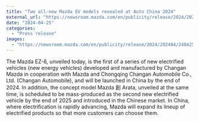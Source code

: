 ```yaml
---
title: "Two all-new Mazda EV models revealed at Auto China 2024"
external_url: "https://newsroom.mazda.com/en/publicity/release/2024/202404/240425b.html"
date: "2024-04-25"
categories:
  - "Press release"
images:
  - "https://newsroom.mazda.com/en/publicity/release/2024/202404/240425b_s.jpg"
---
```


The Mazda EZ-6, unveiled today, is the first of a series of new electrified vehicles (new energy vehicles) developed and manufactured by Changan Mazda in cooperation with Mazda and Chongqing Changan Automobile Co., Ltd. (Changan Automobile), and will be launched in China by the end of 2024. In addition, the concept model Mazda 創 Arata, unveiled at the same time, is scheduled to be mass-produced as the second new electrified vehicle by the end of 2025 and introduced in the Chinese market. In China, where electrification is rapidly advancing, Mazda will expand its lineup of electrified products so that more customers can choose them.